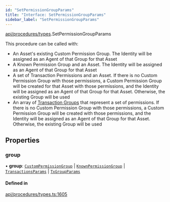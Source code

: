 ```yaml
---
id: "SetPermissionGroupParams"
title: "Interface: SetPermissionGroupParams"
sidebar_label: "SetPermissionGroupParams"
---
```


[api/procedures/types](../../../../../modules/API/Procedures/Types/Types.md).SetPermissionGroupParams

This procedure can be called with:
  - An Asset's existing Custom Permission Group. The Identity will be assigned as an Agent of that Group for that Asset
  - A Known Permission Group and an Asset. The Identity will be assigned as an Agent of that Group for that Asset
  - A set of Transaction Permissions and an Asset. If there is no Custom Permission Group with those permissions, a Custom Permission Group will be created for that Asset with those permissions, and
    the Identity will be assigned as an Agent of that Group for that Asset. Otherwise, the existing Group will be used
  - An array of [Transaction Groups](../../../../../enums/API/Procedures/Types/TxGroup/TxGroup.md) that represent a set of permissions. If there is no Custom Permission Group with those permissions, a Custom Permission Group will be created with those permissions, and
    the Identity will be assigned as an Agent of that Group for that Asset. Otherwise, the existing Group will be used

## Properties

### group

• **group**: [`CustomPermissionGroup`](../../../../../classes/API/Entities/CustomPermissionGroup/CustomPermissionGroup.md) \| [`KnownPermissionGroup`](../../../../../classes/API/Entities/KnownPermissionGroup/KnownPermissionGroup.md) \| [`TransactionsParams`](../TransactionsParams/TransactionsParams.md) \| [`TxGroupParams`](../TxGroupParams/TxGroupParams.md)

#### Defined in

[api/procedures/types.ts:1605](https://github.com/PolymeshAssociation/polymesh-sdk/blob/c8da9dfce/src/api/procedures/types.ts#L1605)
